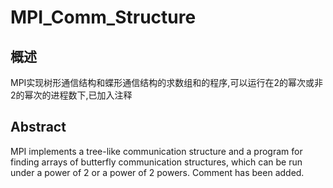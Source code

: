 # MPI_Comm_Structure
## 概述
MPI实现树形通信结构和蝶形通信结构的求数组和的程序,可以运行在2的幂次或非2的幂次的进程数下,已加入注释
## Abstract
MPI implements a tree-like communication structure and a program for finding arrays of butterfly communication structures, which can be run under a power of 2 or a power of 2 powers.
Comment has been added.
